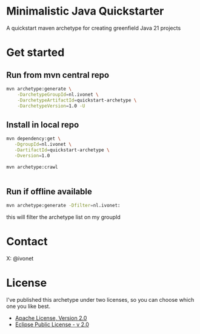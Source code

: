 # Minimalistic Java Quickstarter

A quickstart maven archetype for creating greenfield Java 21 projects 

# Get started

## Run from mvn central repo

```bash
mvn archetype:generate \
    -DarchetypeGroupId=nl.ivonet \
    -DarchetypeArtifactId=quickstart-archetype \
    -DarchetypeVersion=1.0 -U
```

## Install in local repo

```bash
mvn dependency:get \
   -DgroupId=nl.ivonet \
   -DartifactId=quickstart-archetype \
   -Dversion=1.0
   
mvn archetype:crawl
   
```

## Run if offline available

```bash
mvn archetype:generate -Dfilter=nl.ivonet:
```

this will filter the archetype list on my groupId


# Contact

X: @ivonet

# License

I've published this archetype under two licenses, so you can choose which one you like best.

- [Apache License, Version 2.0](http://www.apache.org/licenses/LICENSE-2.0.html)
- [Eclipse Public License - v 2.0](http://www.eclipse.org/legal/epl-v20.html)
